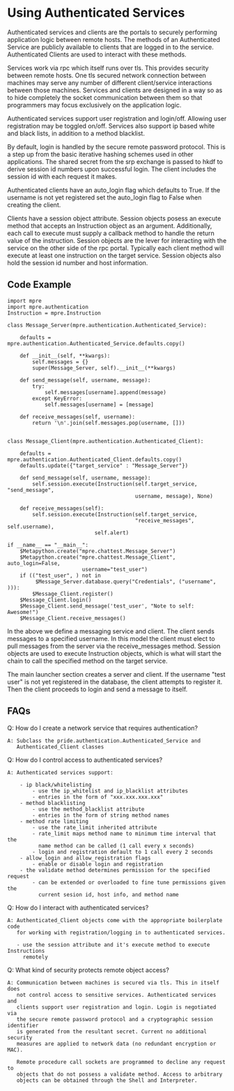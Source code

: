 Using Authenticated Services
===========
Authenticated services and clients are the portals to securely performing
application logic between remote hosts. The methods of an Authenticated 
Service are publicly available to clients that are logged in to the
service. Authenticated Clients are used to interact with these methods. 

Services work via rpc which itself runs over tls. This provides security 
between remote hosts. One tls secured network connection between machines may 
serve any number of different client/service interactions between those 
machines. Services and clients are designed in a way so as to hide 
completely the socket communication between them so that programmers may focus
exclusively on the application logic.

Authenticated services support user registration and login/off. Allowing user 
registration may be toggled on/off. Services also support ip based white and black 
lists, in addition to a method blacklist.

By default, login is handled by the secure remote password protocol. This is
a step up from the basic iterative hashing schemes used in other applications.
The shared secret from the srp exchange is passed to hkdf to derive session id
numbers upon successful login. The client includes the session id with each 
request it makes.

Authenticated clients have an auto_login flag which defaults to True. If the
username is not yet registered set the auto_login flag to False when creating
the client.

Clients have a session object attribute. Session objects posess an execute
method that accepts an Instruction object as an argument. Additionally, each
call to execute must supply a callback method to handle the return value of the
instruction. Session objects are the lever for interacting with the service
on the other side of the rpc portal. Typically each client method will execute
at least one instruction on the target service. Session objects also hold the
session id number and host information.


Code Example
-------------

    import mpre
    import mpre.authentication
    Instruction = mpre.Instruction
    
    class Message_Server(mpre.authentication.Authenticated_Service):
        
        defaults = mpre.authentication.Authenticated_Service.defaults.copy()
        
        def __init__(self, **kwargs):
            self.messages = {}
            super(Message_Server, self).__init__(**kwargs)
            
        def send_message(self, username, message):
            try:
                self.messages[username].append(message)
            except KeyError:
                self.messages[username] = [message]
            
        def receive_messages(self, username):
            return '\n'.join(self.messages.pop(username, []))
            
            
    class Message_Client(mpre.authentication.Authenticated_Client):
        
        defaults = mpre.authentication.Authenticated_Client.defaults.copy()
        defaults.update({"target_service" : "Message_Server"})
        
        def send_message(self, username, message):
            self.session.execute(Instruction(self.target_service, "send_message",
                                             username, message), None)
                                
        def receive_messages(self):
            self.session.execute(Instruction(self.target_service,
                                             "receive_messages", self.username),
                                self.alert)
                                
    if __name__ == "__main__":
        $Metapython.create("mpre.chattest.Message_Server")
        $Metapython.create("mpre.chattest.Message_Client", auto_login=False,
                            username="test_user")
        if (("test_user", ) not in
             $Message_Server.database.query("Credentials", ("username", ))):
            $Message_Client.register()
        $Message_Client.login()
        $Message_Client.send_message('test_user', "Note to self: Awesome!")
        $Message_Client.receive_messages()
        
In the above we define a messaging service and client. The client sends
messages to a specified username. In this model the client must elect to pull messages from the server via the receive_messages method. Session objects
are used to execute Instruction objects, which is what will start the chain to
call the specified method on the target service.

The main launcher section creates a server and client. If the username 
"test user" is not yet registered in the database, the client attempts to 
register it. Then the client proceeds to login and send a message to itself.

FAQs
------------

Q: How do I create a network service that requires authentication?
    
    A: Subclass the pride.authentication.Authenticated_Service and 
       Authenticated_Client classes
       
Q: How do I control access to authenticated services?

    A: Authenticated services support:
        
        - ip black/whitelisting
            - use the ip_whitelist and ip_blacklist attributes
            - entries in the form of "xxx.xxx.xxx.xxx"
        - method blacklisting
            - use the method_blacklist attribute
            - entries in the form of string method names
        - method rate limiting
            - use the rate_limit inherited attribute
            - rate_limit maps method name to minimum time interval that the
              name method can be called (1 call every x seconds)
            - login and registration default to 1 call every 2 seconds
        - allow_login and allow_registration flags
            - enable or disable login and registration
        - the validate method determines permission for the specified request
            - can be extended or overloaded to fine tune permissions given the
              current sesion id, host info, and method name
              
Q: How do I interact with authenticated services?

    A: Authenticated_Client objects come with the appropriate boilerplate code
       for working with registration/logging in to authenticated services.
       
       - use the session attribute and it's execute method to execute Instructions
         remotely
         
Q: What kind of security protects remote object access?

    A: Communication between machines is secured via tls. This in itself does
       not control access to sensitive services. Authenticated services and
       clients support user registration and login. Login is negotiated via
       the secure remote password protocol and a cryptographic session identifier
       is generated from the resultant secret. Current no additional security
       measures are applied to network data (no redundant encryption or MAC).
       
       Remote procedure call sockets are programmed to decline any request to
       objects that do not possess a validate method. Access to arbitrary 
       objects can be obtained through the Shell and Interpreter.